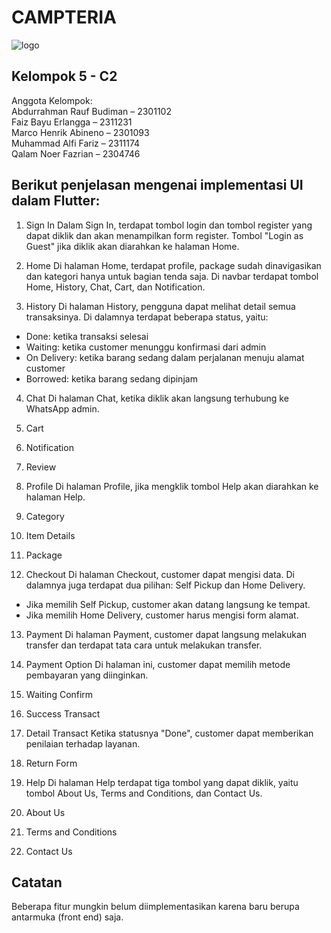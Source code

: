 # CAMPTERIA
![logo](https://github.com/user-attachments/assets/e5173265-ee6b-4953-99ac-17213d3e8427)


## Kelompok 5 - C2

Anggota Kelompok:  
Abdurrahman Rauf Budiman – 2301102  
Faiz Bayu Erlangga – 2311231  
Marco Henrik Abineno – 2301093  
Muhammad Alfi Fariz – 2311174  
Qalam Noer Fazrian – 2304746  

## Berikut penjelasan mengenai implementasi UI dalam Flutter:

1. Sign In
Dalam Sign In, terdapat tombol login dan tombol register yang dapat diklik dan akan menampilkan form register. Tombol "Login as Guest" jika diklik akan diarahkan ke halaman Home.

2. Home
Di halaman Home, terdapat profile, package sudah dinavigasikan dan kategori hanya untuk bagian tenda saja. Di navbar terdapat tombol Home, History, Chat, Cart, dan Notification.

3. History
Di halaman History, pengguna dapat melihat detail semua transaksinya. Di dalamnya terdapat beberapa status, yaitu:
- Done: ketika transaksi selesai
- Waiting: ketika customer menunggu konfirmasi dari admin
- On Delivery: ketika barang sedang dalam perjalanan menuju alamat customer
- Borrowed: ketika barang sedang dipinjam

4. Chat
Di halaman Chat, ketika diklik akan langsung terhubung ke WhatsApp admin.

5. Cart

6. Notification

7. Review

8. Profile
Di halaman Profile, jika mengklik tombol Help akan diarahkan ke halaman Help.

9. Category

10. Item Details

11. Package

12. Checkout
Di halaman Checkout, customer dapat mengisi data. Di dalamnya juga terdapat dua pilihan: Self Pickup dan Home Delivery.
- Jika memilih Self Pickup, customer akan datang langsung ke tempat.
- Jika memilih Home Delivery, customer harus mengisi form alamat.

13. Payment
Di halaman Payment, customer dapat langsung melakukan transfer dan terdapat tata cara untuk melakukan transfer.

14. Payment Option
Di halaman ini, customer dapat memilih metode pembayaran yang diinginkan.

15. Waiting Confirm

16. Success Transact

17. Detail Transact
Ketika statusnya "Done", customer dapat memberikan penilaian terhadap layanan.

18. Return Form

19. Help
Di halaman Help terdapat tiga tombol yang dapat diklik, yaitu tombol About Us, Terms and Conditions, dan Contact Us.

20. About Us

21. Terms and Conditions

22. Contact Us

## Catatan
Beberapa fitur mungkin belum diimplementasikan karena baru berupa antarmuka (front end) saja.
